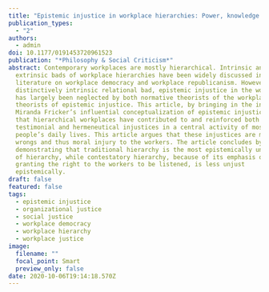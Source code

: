 ```yaml
---
title: "Epistemic injustice in workplace hierarchies: Power, knowledge and status"
publication_types:
  - "2"
authors:
  - admin
doi: 10.1177/0191453720961523
publication: "*Philosophy & Social Criticism*"
abstract: Contemporary workplaces are mostly hierarchical. Intrinsic and
  extrinsic bads of workplace hierarchies have been widely discussed in the
  literature on workplace democracy and workplace republicanism. However, a
  distinctively intrinsic relational bad, epistemic injustice in the workplace,
  has largely been neglected by both normative theorists of the workplace and
  theorists of epistemic injustice. This article, by bringing in the insights of
  Miranda Fricker’s influential conceptualization of epistemic injustice, argues
  that hierarchical workplaces have contributed to and reinforced both
  testimonial and hermeneutical injustices in a central activity of most
  people’s daily lives. This article argues that these injustices are moral
  wrongs and thus moral injury to the workers. The article concludes by
  demonstrating that traditional hierarchy is the most epistemically unjust form
  of hierarchy, while contestatory hierarchy, because of its emphasis on
  granting the right to the workers to be listened, is less unjust
  epistemically.
draft: false
featured: false
tags:
  - epistemic injustice
  - organizational justice
  - social justice
  - workplace democracy
  - workplace hierarchy
  - workplace justice
image:
  filename: ""
  focal_point: Smart
  preview_only: false
date: 2020-10-06T19:14:18.570Z
---
```

